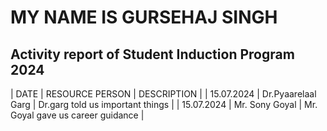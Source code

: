 # MY NAME IS GURSEHAJ SINGH
## Activity report of Student Induction Program 2024

| DATE | RESOURCE PERSON | DESCRIPTION |
| 15.07.2024 | Dr.Pyaarelaal Garg | Dr.garg told us important things |
| 15.07.2024 | Mr. Sony Goyal | Mr. Goyal gave us career guidance |
